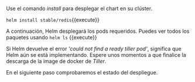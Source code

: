 Use el comando _install_ para desplegar el chart en su clúster.

`helm install stable/redis`{{execute}}

A continuación, Helm desplegará los pods requeridos. Puedes ver todos los paquetes usando `helm ls` {{execute}}

Si Helm devuelve el error _'could not find a ready tiller pod'_, significa que Helm aún se está implementando. Espere unos momentos a que finalice la descarga de la image de docker de _Tiller_.

En el siguiente paso comprobaremos el estado del despliegue.
